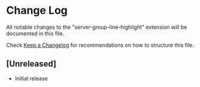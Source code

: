 # Change Log
All notable changes to the "server-group-line-highlight" extension will be documented in this file.

Check [Keep a Changelog](http://keepachangelog.com/) for recommendations on how to structure this file.

## [Unreleased]
- Initial release